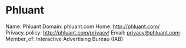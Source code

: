 
# Phluant

Name: Phluant
Domain: phluant.com
Home: http://phluant.com/
Privacy_policy: http://phluant.com/privacy/
Email: privacy@phluant.com
Member_of: Interactive Advertising Bureau (IAB)
